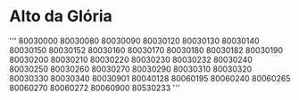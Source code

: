 # Alto da Glória
'''
80030000
80030080
80030090
80030120
80030130
80030140
80030150
80030152
80030160
80030170
80030180
80030182
80030190
80030200
80030210
80030220
80030230
80030232
80030240
80030250
80030260
80030270
80030290
80030310
80030320
80030330
80030340
80030901
80040128
80060195
80060240
80060265
80060270
80060272
80060900
80530233
'''